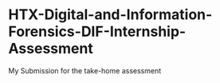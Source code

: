 # HTX-Digital-and-Information-Forensics-DIF-Internship-Assessment
My Submission for the take-home assessment

